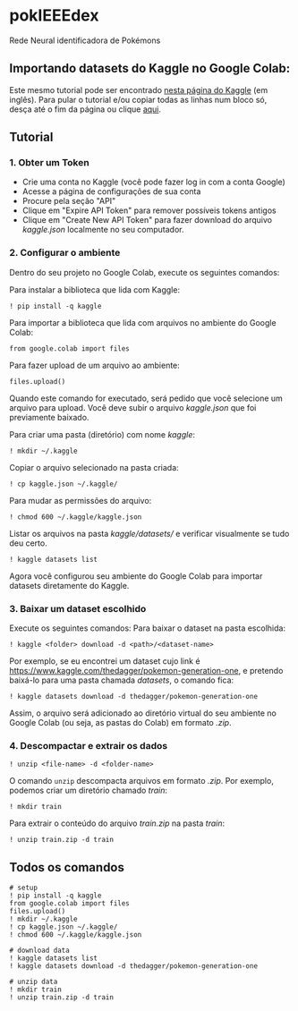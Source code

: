 # pokIEEEdex
Rede Neural identificadora de Pokémons

## Importando datasets do Kaggle no Google Colab:
Este mesmo tutorial pode ser encontrado [nesta página do Kaggle](https://www.kaggle.com/general/74235) (em inglês).
Para pular o tutorial e/ou copiar todas as linhas num bloco só, desça até o fim da página ou clique [aqui](#todos-os-comandos).

## Tutorial
### 1. Obter um Token
- Crie uma conta no Kaggle (você pode fazer log in com a conta Google)
- Acesse a página de configurações de sua conta
- Procure pela seção "API"
- Clique em "Expire API Token" para remover possíveis tokens antigos
- Clique em "Create New API Token" para fazer download do arquivo _kaggle.json_ localmente no seu computador.
### 2. Configurar o ambiente
Dentro do seu projeto no Google Colab, execute os seguintes comandos:

Para instalar a biblioteca que lida com Kaggle:

```! pip install -q kaggle```

Para importar a biblioteca que lida com arquivos no ambiente do Google Colab:

```from google.colab import files```

Para fazer upload de um arquivo ao ambiente:

```files.upload()```

Quando este comando for executado, será pedido que você selecione um arquivo para upload. Você deve subir o arquivo _kaggle.json_ que foi previamente baixado.

Para criar uma pasta (diretório) com nome _kaggle_:

```! mkdir ~/.kaggle```

Copiar o arquivo selecionado na pasta criada:

```! cp kaggle.json ~/.kaggle/```

Para mudar as permissões do arquivo:

```! chmod 600 ~/.kaggle/kaggle.json```

Listar os arquivos na pasta _kaggle/datasets/_ e verificar visualmente se tudo deu certo.

```! kaggle datasets list```

Agora você configurou seu ambiente do Google Colab para importar datasets diretamente do Kaggle.

### 3. Baixar um dataset escolhido
Execute os seguintes comandos:
Para baixar o dataset na pasta escolhida:

```! kaggle <folder> download -d <path>/<dataset-name>```

Por exemplo, se eu encontrei um dataset cujo link é https://www.kaggle.com/thedagger/pokemon-generation-one, e pretendo baixá-lo para uma pasta chamada _datasets_, o comando fica:

```! kaggle datasets download -d thedagger/pokemon-generation-one```

Assim, o arquivo será adicionado ao diretório virtual do seu ambiente no Google Colab (ou seja, as pastas do Colab) em formato _.zip_.

### 4. Descompactar e extrair os dados

```! unzip <file-name> -d <folder-name>```

O comando ```unzip``` descompacta arquivos em formato _.zip_. Por exemplo, podemos criar um diretório chamado _train_:

```! mkdir train```

Para extrair o conteúdo do arquivo _train.zip_ na pasta _train_:

```! unzip train.zip -d train```

## Todos os comandos
```
# setup
! pip install -q kaggle
from google.colab import files
files.upload()
! mkdir ~/.kaggle
! cp kaggle.json ~/.kaggle/
! chmod 600 ~/.kaggle/kaggle.json

# download data
! kaggle datasets list
! kaggle datasets download -d thedagger/pokemon-generation-one

# unzip data
! mkdir train
! unzip train.zip -d train
```
